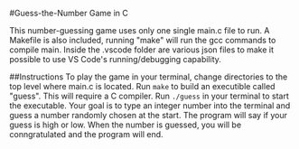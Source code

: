 #Guess-the-Number Game in C

This number-guessing game uses only one single main.c file to run. A Makefile is also included, running "make" will run the gcc commands to compile main.
Inside the .vscode folder are various json files to make it possible to use VS Code's running/debugging capability. 

##Instructions
To play the game in your terminal, change directories to the top level where main.c is located.
Run `make` to build an executible called "guess". This will require a C compiler.
Run `./guess` in your terminal to start the executable. 
Your goal is to type an integer number into the terminal and guess a number randomly chosen at the start.
The program will say if your guess is high or low.
When the number is guessed, you will be conngratulated and the program will end.
